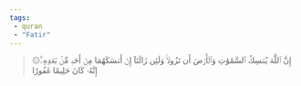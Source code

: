 ```yaml
---
tags: 
 - quran 
 - "Fatir"
---
```


> ۞إِنَّ ٱللَّهَ يُمۡسِكُ ٱلسَّمَٰوَٰتِ وَٱلۡأَرۡضَ أَن تَزُولَاۚ وَلَئِن زَالَتَآ إِنۡ أَمۡسَكَهُمَا مِنۡ أَحَدٖ مِّنۢ بَعۡدِهِۦٓۚ إِنَّهُۥ كَانَ حَلِيمًا غَفُورٗا
